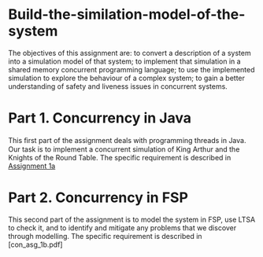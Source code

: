# Build-the-similation-model-of-the-system

The objectives of this assignment are: to convert a description of a system into a simulation model of that system; to implement that simulation in a shared memory concurrent programming language; to use the implemented simulation to explore the behaviour of a complex system; to gain a better understanding of safety and liveness issues in concurrent systems.

# Part 1. Concurrency in Java
This ﬁrst part of the assignment deals with programming threads in Java. Our task is to implement a concurrent simulation of King Arthur and the Knights of the Round Table. The specific requirement is described in [Assignment 1a](https://github.com/vivianjia123/Build-the-similation-model-of-the-system/blob/main/con_asg_1a-1.pdf)

# Part 2. Concurrency in FSP
This second part of the assignment is to model the system in FSP, use LTSA to check it, and to identify and mitigate any problems that we discover through modelling. The specific requirement is described in [con_asg_1b.pdf]
